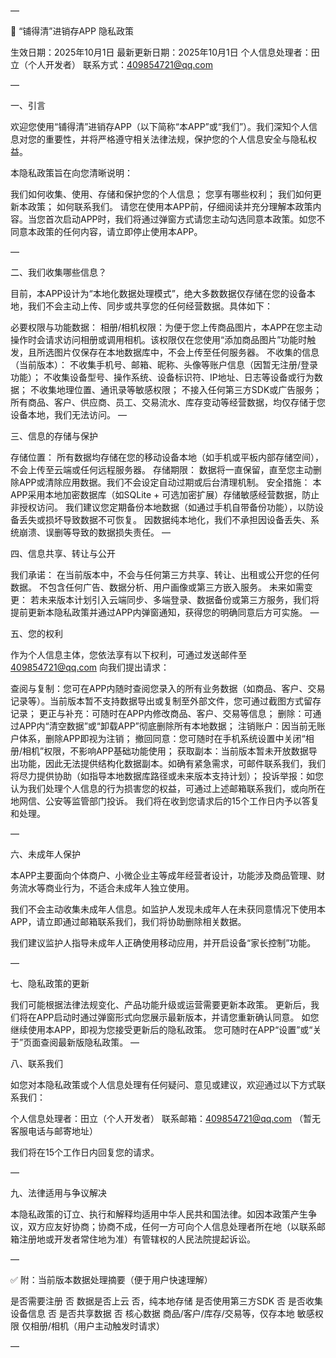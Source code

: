 —

📄 “铺得清”进销存APP 隐私政策

生效日期：2025年10月1日
最新更新日期：2025年10月1日
个人信息处理者：田立（个人开发者）
联系方式：409854721@qq.com

—

一、引言

欢迎您使用“铺得清”进销存APP（以下简称“本APP”或“我们”）。我们深知个人信息对您的重要性，并将严格遵守相关法律法规，保护您的个人信息安全与隐私权益。

本隐私政策旨在向您清晰说明：

我们如何收集、使用、存储和保护您的个人信息；
您享有哪些权利；
我们如何更新本政策；
如何联系我们。
请您在使用本APP前，仔细阅读并充分理解本政策内容。当您首次启动APP时，我们将通过弹窗方式请您主动勾选同意本政策。如您不同意本政策的任何内容，请立即停止使用本APP。

—

二、我们收集哪些信息？

目前，本APP设计为“本地化数据处理模式”，绝大多数数据仅存储在您的设备本地，我们不会主动上传、同步或共享您的任何经营数据。具体如下：

必要权限与功能数据：
相册/相机权限：为便于您上传商品图片，本APP在您主动操作时会请求访问相册或调用相机。该权限仅在您使用“添加商品图片”功能时触发，且所选图片仅保存在本地数据库中，不会上传至任何服务器。
不收集的信息（当前版本）：
不收集手机号、邮箱、昵称、头像等账户信息（因暂无注册/登录功能）；
不收集设备型号、操作系统、设备标识符、IP地址、日志等设备或行为数据；
不收集地理位置、通讯录等敏感权限；
不接入任何第三方SDK或广告服务；
所有商品、客户、供应商、员工、交易流水、库存变动等经营数据，均仅存储于您设备本地，我们无法访问。
—

三、信息的存储与保护

存储位置：
所有数据均存储在您的移动设备本地（如手机或平板内部存储空间），不会上传至云端或任何远程服务器。
存储期限：
数据将一直保留，直至您主动删除APP或清除应用数据。我们不会设定自动过期或后台清理机制。
安全措施：
本APP采用本地加密数据库（如SQLite + 可选加密扩展）存储敏感经营数据，防止非授权访问。
我们建议您定期备份本地数据（如通过手机自带备份功能），以防设备丢失或损坏导致数据不可恢复。
因数据纯本地化，我们不承担因设备丢失、系统崩溃、误删等导致的数据损失责任。
—

四、信息共享、转让与公开

我们承诺：
在当前版本中，不会与任何第三方共享、转让、出租或公开您的任何数据。
不包含任何广告、数据分析、用户画像或第三方嵌入服务。
未来如需变更：
若未来版本计划引入云端同步、多端登录、数据备份或第三方服务，我们将提前更新本隐私政策并通过APP内弹窗通知，获得您的明确同意后方可实施。
—

五、您的权利

作为个人信息主体，您依法享有以下权利，可通过发送邮件至 409854721@qq.com 向我们提出请求：

查阅与复制：您可在APP内随时查阅您录入的所有业务数据（如商品、客户、交易记录等）。当前版本暂不支持数据导出或复制至外部文件，您可通过截图方式留存记录；
更正与补充：可随时在APP内修改商品、客户、交易等信息；
删除：可通过APP内“清空数据”或“卸载APP”彻底删除所有本地数据；
注销账户：因当前无账户体系，删除APP即视为注销；
撤回同意：您可随时在手机系统设置中关闭“相册/相机”权限，不影响APP基础功能使用；
获取副本：当前版本暂未开放数据导出功能，因此无法提供结构化数据副本。如确有紧急需求，可邮件联系我们，我们将尽力提供协助（如指导本地数据库路径或未来版本支持计划）；
投诉举报：如您认为我们处理个人信息的行为损害您的权益，可通过上述邮箱联系我们，或向所在地网信、公安等监管部门投诉。
我们将在收到您请求后的15个工作日内予以答复和处理。

—

六、未成年人保护

本APP主要面向个体商户、小微企业主等成年经营者设计，功能涉及商品管理、财务流水等商业行为，不适合未成年人独立使用。

我们不会主动收集未成年人信息。如监护人发现未成年人在未获同意情况下使用本APP，请立即通过邮箱联系我们，我们将协助删除相关数据。

我们建议监护人指导未成年人正确使用移动应用，并开启设备“家长控制”功能。

—

七、隐私政策的更新

我们可能根据法律法规变化、产品功能升级或运营需要更新本政策。
更新后，我们将在APP启动时通过弹窗形式向您展示最新版本，并请您重新确认同意。
如您继续使用本APP，即视为您接受更新后的隐私政策。
您可随时在APP“设置”或“关于”页面查阅最新版隐私政策。
—

八、联系我们

如您对本隐私政策或个人信息处理有任何疑问、意见或建议，欢迎通过以下方式联系我们：

个人信息处理者：田立（个人开发者）
联系邮箱：409854721@qq.com
（暂无客服电话与邮寄地址）

我们将在15个工作日内回复您的请求。

—

九、法律适用与争议解决

本隐私政策的订立、执行和解释均适用中华人民共和国法律。如因本政策产生争议，双方应友好协商；协商不成，任何一方可向个人信息处理者所在地（以联系邮箱注册地或开发者常住地为准）有管辖权的人民法院提起诉讼。

—

✅ 附：当前版本数据处理摘要（便于用户快速理解）

是否需要注册
否
数据是否上云
否，纯本地存储
是否使用第三方SDK
否
是否收集设备信息
否
是否共享数据
否
核心数据
商品/客户/库存/交易等，仅存本地
敏感权限
仅相册/相机（用户主动触发时请求）

—